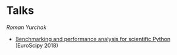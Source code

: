 # Talks

*Roman Yurchak*

 - [Benchmarking and performance analysis for scientific Python](https://www.symerio.com/talks/EuroScipy2018/index.html) (EuroScipy 2018) 
